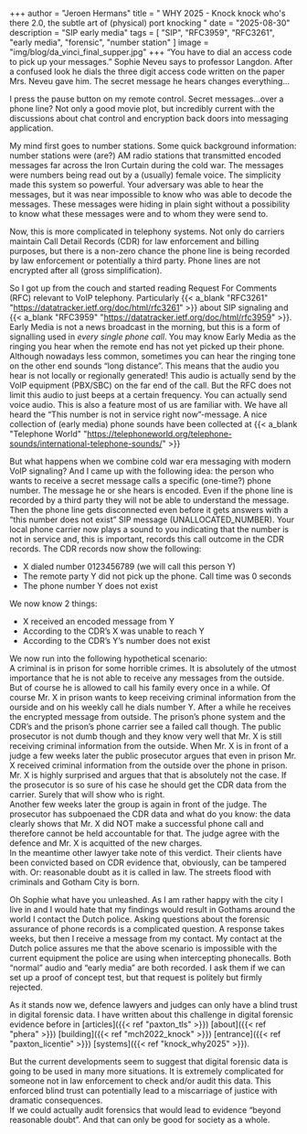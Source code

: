 +++
author = "Jeroen Hermans"
title = " WHY 2025 - Knock knock who's there 2.0, the subtle art of (physical) port knocking "
date = "2025-08-30"
description = "SIP early media"
tags = [
    "SIP", "RFC3959", "RFC3261", "early media", "forensic", "number station"
]
image = "img/blog/da_vinci_final_supper.jpg"
+++
“You have to dial an access code to pick up your messages.” Sophie Neveu says to professor Langdon. After a confused look he dials the three digit access code written on the paper Mrs. Neveu gave him. The secret message he hears changes everything...
<!--more-->
I press the pause button on my remote control. Secret messages...over a phone line? Not only a good movie plot, but incredibly current with the discussions about chat control and encryption back doors into messaging application.  

My mind first goes to number stations. Some quick background information: number stations were (are?) AM radio stations that transmitted encoded messages far across the Iron Curtain during the cold war. The messages were numbers being read out by a (usually) female voice. The simplicity made this system so powerful. Your adversary was able to hear the messages, but it was near impossible to know who was able to decode the messages. These messages were hiding in plain sight without a possibility to know what these messages were and to whom they were send to.  

Now, this is more complicated in telephony systems. Not only do carriers maintain Call Detail Records (CDR) for law enforcement and billing purposes, but there is a non-zero chance the phone line is being recorded by law enforcement or potentially a third party. Phone lines are not encrypted after all (gross simplification).  

So I got up from the couch and started reading Request For Comments (RFC) relevant to VoIP telephony. Particularly {{< a_blank "RFC3261" "https://datatracker.ietf.org/doc/html/rfc3261" >}} about SIP signaling and {{< a_blank "RFC3959" "https://datatracker.ietf.org/doc/html/rfc3959" >}}. Early Media is not a news broadcast in the morning, but this is a form of signalling used in *every single phone call*. You may know Early Media as the ringing you hear when the remote end has not yet picked up their phone. Although nowadays less common, sometimes you can hear the ringing tone on the other end sounds “long distance”. This means that the audio you hear is not locally or regionally generated! This audio is actually send by the VoIP equipment (PBX/SBC) on the far end of the call. But the RFC does not limit this audio to just beeps at a certain frequency. You can actually send voice audio. This is also a feature most of us are familiar with. We have all heard the “This number is not in service right now”-message. A nice collection of (early media) phone sounds have been collected at {{< a_blank "Telephone World" "https://telephoneworld.org/telephone-sounds/international-telephone-sounds/" >}}  

But what happens when we combine cold war era messaging with modern VoIP signaling? And I came up with the following idea: the person who wants to receive a secret message calls a specific (one-time?) phone number. The message he or she hears is encoded. Even if the phone line is recorded by a third party they will not be able to understand the message.  
Then the phone line gets disconnected even before it gets answers with a “this number does not exist” SIP message (UNALLOCATED_NUMBER). Your local phone carrier now plays a sound to you indicating that the number is not in service and, this is important, records this call outcome in the CDR records. The CDR records now show the following:  
* X dialed number 0123456789 (we will call this person Y)
* The remote party Y did not pick up the phone. Call time was 0 seconds
* The phone number Y does not exist  

We now know 2 things:  
* X received an encoded message from Y
* According to the CDR’s X was unable to reach Y
* According to the CDR’s Y’s number does not exist

We now run into the following hypothetical scenario:  
A criminal is in prison for some horrible crimes. It is absolutely of the utmost importance that he is not able to receive any messages from the outside. But of course he is allowed to call his family every once in a while. Of course Mr. X in prison wants to keep receiving criminal information from the ourside and on his weekly call he dials number Y. After a while he receives the encrypted message from outside. The prison’s phone system and the CDR’s and the prison’s phone carrier see a failed call though. The public prosecutor is not dumb though and they know very well that Mr. X is still receiving criminal information from the outside. When Mr. X is in front of a judge a few weeks later the public prosecutor argues that even in prison Mr. X received criminal information from the outside over the phone in prison. Mr. X is highly surprised and argues that that is absolutely not the case. If the prosecutor is so sure of his case he should get the CDR data from the carrier. Surely that will show who is right.  
Another few weeks later the group is again in front of the judge. The prosecutor has subpoenaed the CDR data and what do you know: the data clearly shows that Mr. X did NOT make a successful phone call and therefore cannot be held accountable for that.  The judge agree with the defence and Mr. X is acquitted of the new charges.  
In the meantime other lawyer take note of this verdict. Their clients have been convicted based on CDR evidence that, obviously, can be tampered with. Or: reasonable doubt as it is called in law. The streets flood with criminals and Gotham City is born.  

Oh Sophie what have you unleashed. As I am rather happy with the city I live in and I would hate that my findings would result in Gothams around the world I contact the Dutch police. Asking questions about the forensic assurance of phone records is a complicated question. A response takes weeks, but then I receive a message from my contact. My contact at the Dutch police assures me that the above scenario is impossible with the current equipment the police are using when intercepting phonecalls. Both “normal” audio and “early media” are both recorded. I ask them if we can set up a proof of concept test, but that request is politely but firmly rejected.  

As it stands now we, defence lawyers and judges can only have a blind trust in digital forensic data. I have written about this challenge in digital forensic evidence before in [articles]({{< ref "paxton_tls" >}}) [about]({{< ref "phera" >}}) [building]({{< ref "mch2022_knock" >}}) [entrance]({{< ref "paxton_licentie" >}}) [systems]({{< ref "knock_why2025" >}}).  

But the current developments seem to suggest that digital forensic data is going to be used in many more situations. It is extremely complicated for someone not in law enforcement to check and/or audit this data. This enforced blind trust can potentially lead to a miscarriage of justice with dramatic consequences.  
If we could actually audit forensics that would lead to evidence “beyond reasonable doubt”. And that can only be good for society as a whole.
